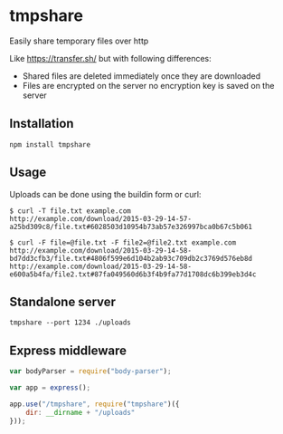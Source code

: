 
# tmpshare

Easily share temporary files over http

Like https://transfer.sh/ but with following differences:

- Shared files are deleted immediately once they are downloaded
- Files are encrypted on the server no encryption key is saved on the server

## Installation

    npm install tmpshare

## Usage

Uploads can be done using the buildin form or curl:

    $ curl -T file.txt example.com
    http://example.com/download/2015-03-29-14-57-a25bd309c8/file.txt#6028503d10954b73ab57e326997bca0b67c5b061

    $ curl -F file=@file.txt -F file2=@file2.txt example.com
    http://example.com/download/2015-03-29-14-58-bd7dd3cfb3/file.txt#4806f599e6d104b2ab93c709db2c3769d576eb8d
    http://example.com/download/2015-03-29-14-58-e600a5b4fa/file2.txt#87fa049560d6b3f4b9fa77d1708dc6b399eb3d4c


## Standalone server

    tmpshare --port 1234 ./uploads

## Express middleware

```js
var bodyParser = require("body-parser");

var app = express();

app.use("/tmpshare", require("tmpshare")({
    dir: __dirname + "/uploads"
}));
```
